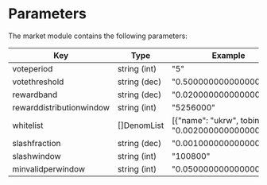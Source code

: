 
<!--
order: 7
-->

# Parameters

The market module contains the following parameters:

| Key                      | Type         | Example                |
|--------------------------|--------------|------------------------|
| voteperiod               | string (int) | "5"                    |
| votethreshold            | string (dec) | "0.500000000000000000" |
| rewardband               | string (dec) | "0.020000000000000000" |
| rewarddistributionwindow | string (int) | "5256000"              |
| whitelist                | []DenomList  | [{"name": "ukrw", tobin_tax": "0.002000000000000000"}] |
| slashfraction            | string (dec) | "0.001000000000000000" |
| slashwindow              | string (int) | "100800"               |
| minvalidperwindow        | string (int) | "0.050000000000000000" |